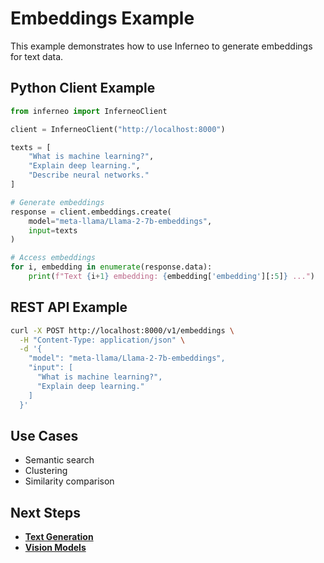 # Embeddings Example

This example demonstrates how to use Inferneo to generate embeddings for text data.

## Python Client Example

```python
from inferneo import InferneoClient

client = InferneoClient("http://localhost:8000")

texts = [
    "What is machine learning?",
    "Explain deep learning.",
    "Describe neural networks."
]

# Generate embeddings
response = client.embeddings.create(
    model="meta-llama/Llama-2-7b-embeddings",
    input=texts
)

# Access embeddings
for i, embedding in enumerate(response.data):
    print(f"Text {i+1} embedding: {embedding['embedding'][:5]} ...")
```

## REST API Example

```bash
curl -X POST http://localhost:8000/v1/embeddings \
  -H "Content-Type: application/json" \
  -d '{
    "model": "meta-llama/Llama-2-7b-embeddings",
    "input": [
      "What is machine learning?",
      "Explain deep learning."
    ]
  }'
```

## Use Cases
- Semantic search
- Clustering
- Similarity comparison

## Next Steps
- **[Text Generation](text-generation.md)**
- **[Vision Models](vision-models.md)** 